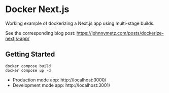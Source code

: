 # Docker Next.js

Working example of dockerizing a Next.js app using multi-stage builds.

See the corresponding blog post: https://johnnymetz.com/posts/dockerize-nextjs-app/

## Getting Started

```
docker compose build
docker compose up -d
```

- Production mode app: http://localhost:3000/
- Development mode app: http://localhost:3001/